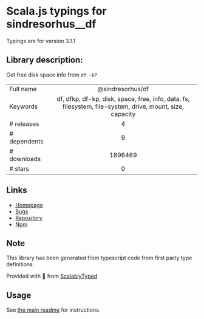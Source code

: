 
# Scala.js typings for sindresorhus__df

Typings are for version 3.1.1

## Library description:
Get free disk space info from `df -kP`

|                    |                 |
| ------------------ | :-------------: |
| Full name          | @sindresorhus/df |
| Keywords           | df, dfkp, df-kp, disk, space, free, info, data, fs, filesystem, file-system, drive, mount, size, capacity |
| # releases         | 4 |
| # dependents       | 9 |
| # downloads        | 1896469 |
| # stars            | 0 |

## Links
- [Homepage](https://github.com/sindresorhus/df#readme)
- [Bugs](https://github.com/sindresorhus/df/issues)
- [Repository](https://github.com/sindresorhus/df)
- [Npm](https://www.npmjs.com/package/%40sindresorhus%2Fdf)
    


## Note
This library has been generated from typescript code from first party type definitions.

Provided with :purple_heart: from [ScalablyTyped](https://github.com/oyvindberg/ScalablyTyped)

## Usage
See [the main readme](../../readme.md) for instructions.


